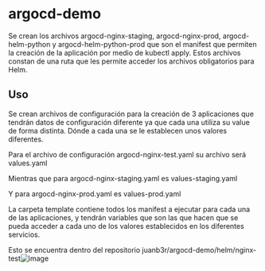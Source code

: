 # argocd-demo

Se crean los archivos argocd-nginx-staging, argocd-nginx-prod, argocd-helm-python y argocd-helm-python-prod que son el manifest que permiten la creación de la aplicación por medio de kubectl apply. Estos archivos constan de una ruta que les permite acceder los archivos obligatorios para Helm.

## Uso

Se crean archivos de configuración para la creación de 3 aplicaciones que tendrán datos de configuración diferente ya que cada una utiliza su value de forma distinta. Dónde a cada una se le establecen unos valores diferentes.

Para el archivo de configuración argocd-nginx-test.yaml su archivo será values.yaml

Mientras que para argocd-nginx-staging.yaml es values-staging.yaml

Y para argocd-nginx-prod.yaml es values-prod.yaml

La carpeta template contiene todos los manifest a ejecutar para cada una de las aplicaciones, y tendrán variables que son las que hacen que se pueda acceder a cada uno de los valores establecidos en los diferentes servicios.

Esto se encuentra dentro del repositorio juanb3r/argocd-demo/helm/nginx-test![image](https://user-images.githubusercontent.com/74608080/125548928-8d378669-8784-46b2-a078-50c965c52a7c.png)
